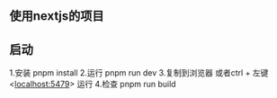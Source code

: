 ## 使用nextjs的项目

## 启动
1.安装 pnpm install 
2.运行 pnpm run dev
3.复制到浏览器 或者ctrl + 左键   <[localhost:5479](http://localhost:5479)> 运行
4.检查 pnpm run build
